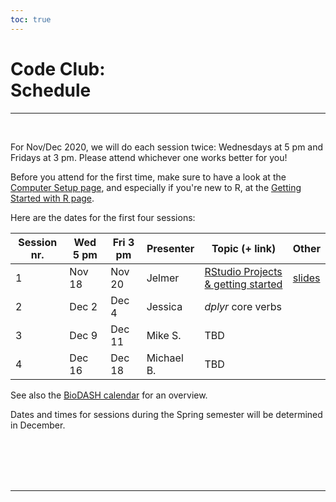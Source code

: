 ```yaml
---
toc: true
---
```



# Code Club: <br/> Schedule

----
<br>

For Nov/Dec 2020, we will do each session twice:
Wednesdays at 5 pm and Fridays at 3 pm.
Please attend whichever one works better for you!

Before you attend for the first time,
make sure to have a look at the [Computer Setup page](/codeclub-setup/),
and especially if you're new to R, at the [Getting Started with R page](/codeclub-novice/).

Here are the dates for the first four sessions:

Session nr.  | Wed 5 pm | Fri 3 pm | Presenter     | Topic (+ link)   | Other |
-------------|----------|----------|---------------|------------------|-------|
1            | Nov 18   | Nov 20   | Jelmer        | [RStudio Projects & getting started]((/codeclub/01_backyard-birds/)) | [slides](/slides/CC01/)
2            | Dec 2    | Dec 4    | Jessica       | *dplyr* core verbs | 
3            | Dec 9    | Dec 11   | Mike S.       | TBD                |
4            | Dec 16   | Dec 18   | Michael B.    | TBD                |

See also the [BioDASH calendar](/events/#calendar) for an overview.

Dates and times for sessions during the Spring semester will be determined in December.

<br/> <br/> <br/> <br/>

----

